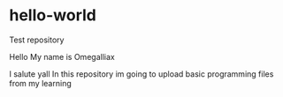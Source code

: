# hello-world
Test repository

Hello 
My name is Omegalliax

I salute yall
In this repository im going to upload basic programming files from my learning
